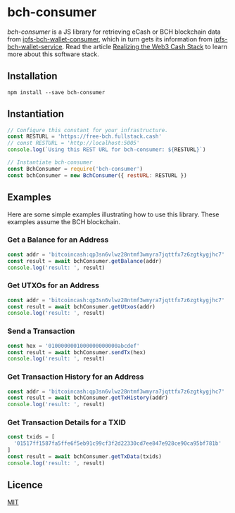 # bch-consumer

_bch-consumer_ is a JS library for retrieving eCash or BCH blockchain data from [ipfs-bch-wallet-consumer](https://github.com/Permissionless-Software-Foundation/ipfs-bch-wallet-consumer), which in turn gets its information from [ipfs-bch-wallet-service](https://github.com/Permissionless-Software-Foundation/ipfs-bch-wallet-service). Read the article [Realizing the Web3 Cash Stack](https://psfoundation.cash/blog/realizing-the-web-3-cash-stack) to learn more about this software stack.

## Installation

```
npm install --save bch-consumer
```

## Instantiation

```javascript
// Configure this constant for your infrastructure.
const RESTURL = 'https://free-bch.fullstack.cash'
// const RESTURL = 'http://localhost:5005'
console.log(`Using this REST URL for bch-consumer: ${RESTURL}`)

// Instantiate bch-consumer
const BchConsumer = require('bch-consumer')
const bchConsumer = new BchConsumer({ restURL: RESTURL })
```

## Examples

Here are some simple examples illustrating how to use this library. These examples assume the BCH blockchain.

### Get a Balance for an Address

```javascript
const addr = 'bitcoincash:qp3sn6vlwz28ntmf3wmyra7jqttfx7z6zgtkygjhc7'
const result = await bchConsumer.getBalance(addr)
console.log('result: ', result)
```

### Get UTXOs for an Address

```javascript
const addr = 'bitcoincash:qp3sn6vlwz28ntmf3wmyra7jqttfx7z6zgtkygjhc7'
const result = await bchConsumer.getUtxos(addr)
console.log('result: ', result)
```

### Send a Transaction

```javascript
const hex = '0100000001000000000000abcdef'
const result = await bchConsumer.sendTx(hex)
console.log('result: ', result)
```

### Get Transaction History for an Address

```javascript
const addr = 'bitcoincash:qp3sn6vlwz28ntmf3wmyra7jqttfx7z6zgtkygjhc7'
const result = await bchConsumer.getTxHistory(addr)
console.log('result: ', result)
```

### Get Transaction Details for a TXID

```javascript
const txids = [
  '01517ff1587fa5ffe6f5eb91c99cf3f2d22330cd7ee847e928ce90ca95bf781b'
]
const result = await bchConsumer.getTxData(txids)
console.log('result: ', result)
```

## Licence

[MIT](LICENSE.md)
